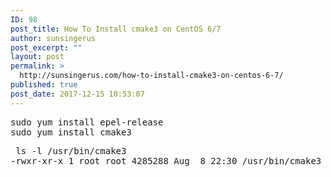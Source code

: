 ```yaml
---
ID: 98
post_title: How To Install cmake3 on CentOS 6/7
author: sunsingerus
post_excerpt: ""
layout: post
permalink: >
  http://sunsingerus.com/how-to-install-cmake3-on-centos-6-7/
published: true
post_date: 2017-12-15 10:53:07
---
```

<pre>
sudo yum install epel-release
sudo yum install cmake3
</pre>

<pre>
 ls -l /usr/bin/cmake3
-rwxr-xr-x 1 root root 4285288 Aug  8 22:30 /usr/bin/cmake3
</pre>